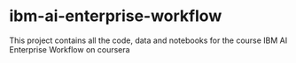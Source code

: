 # ibm-ai-enterprise-workflow
This project contains all the code, data and notebooks for the course IBM AI Enterprise Workflow on coursera

